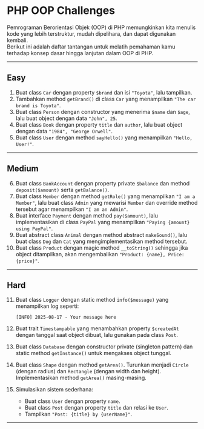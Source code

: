 # PHP OOP Challenges

Pemrograman Berorientasi Objek (OOP) di PHP memungkinkan kita menulis kode yang lebih terstruktur, mudah dipelihara, dan dapat digunakan kembali.  
Berikut ini adalah daftar tantangan untuk melatih pemahaman kamu terhadap konsep dasar hingga lanjutan dalam OOP di PHP.

---

## Easy

1. Buat class `Car` dengan property `$brand` dan isi `"Toyota"`, lalu tampilkan.
2. Tambahkan method `getBrand()` di class `Car` yang menampilkan `"The car brand is Toyota"`.
3. Buat class `Person` dengan constructor yang menerima `$name` dan `$age`, lalu buat object dengan data `"John", 25`.
4. Buat class `Book` dengan property `title` dan `author`, lalu buat object dengan data `"1984", "George Orwell"`.
5. Buat class `User` dengan method `sayHello()` yang menampilkan `"Hello, User!"`.

---

## Medium

6. Buat class `BankAccount` dengan property private `$balance` dan method `deposit($amount)` serta `getBalance()`.
7. Buat class `Member` dengan method `getRole()` yang menampilkan `"I am a Member"`, lalu buat class `Admin` yang mewarisi `Member` dan override method tersebut agar menampilkan `"I am an Admin"`.
8. Buat interface `Payment` dengan method `pay($amount)`, lalu implementasikan di class `PayPal` yang menampilkan `"Paying {amount} using PayPal"`.
9. Buat abstract class `Animal` dengan method abstract `makeSound()`, lalu buat class `Dog` dan `Cat` yang mengimplementasikan method tersebut.
10. Buat class `Product` dengan magic method `__toString()` sehingga jika object ditampilkan, akan mengembalikan `"Product: {name}, Price: {price}"`.

---

## Hard

11. Buat class `Logger` dengan static method `info($message)` yang menampilkan log seperti:  
    ```
    [INFO] 2025-08-17 - Your message here
    ```

12. Buat trait `Timestampable` yang menambahkan property `$createdAt` dengan tanggal saat object dibuat, lalu gunakan pada class `Post`.

13. Buat class `Database` dengan constructor private (singleton pattern) dan static method `getInstance()` untuk mengakses object tunggal.

14. Buat class `Shape` dengan method `getArea()`. Turunkan menjadi `Circle` (dengan radius) dan `Rectangle` (dengan width dan height). Implementasikan method `getArea()` masing-masing.

15. Simulasikan sistem sederhana:  
    - Buat class `User` dengan property `name`.  
    - Buat class `Post` dengan property `title` dan relasi ke `User`.  
    - Tampilkan `"Post: {title} by {userName}"`.

---
